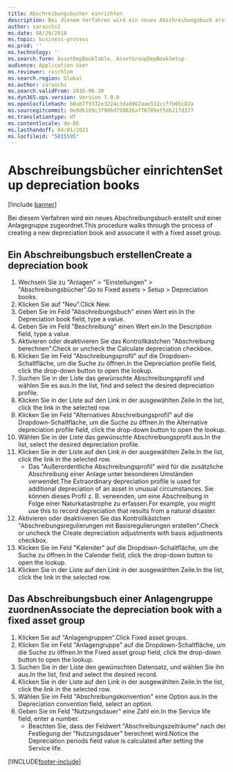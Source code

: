 ```yaml
---
title: Abschreibungsbücher einrichten
description: Bei diesem Verfahren wird ein neues Abschreibungsbuch erstellt und einer Anlagegruppe zugeordnet.
author: saraschi2
ms.date: 08/29/2018
ms.topic: business-process
ms.prod: ''
ms.technology: ''
ms.search.form: AssetDepBookTable, AssetGroupDepBookSetup
audience: Application User
ms.reviewer: roschlom
ms.search.region: Global
ms.author: saraschi
ms.search.validFrom: 2016-06-30
ms.dyn365.ops.version: Version 7.0.0
ms.openlocfilehash: b0ab7f9332e3224c3dadd62aae532ccffb05c82a
ms.sourcegitcommit: 0e8db169c3f90bd750826af76709ef5d621fd377
ms.translationtype: HT
ms.contentlocale: de-DE
ms.lasthandoff: 04/01/2021
ms.locfileid: "5815595"
---
```

# <a name="set-up-depreciation-books"></a><span data-ttu-id="d404d-103">Abschreibungsbücher einrichten</span><span class="sxs-lookup"><span data-stu-id="d404d-103">Set up depreciation books</span></span> 

[!include [banner](../../includes/banner.md)]

<span data-ttu-id="d404d-104">Bei diesem Verfahren wird ein neues Abschreibungsbuch erstellt und einer Anlagegruppe zugeordnet.</span><span class="sxs-lookup"><span data-stu-id="d404d-104">This procedure walks through the process of creating a new depreciation book and associate it with a fixed asset group.</span></span> 

## <a name="create-a-depreciation-book"></a><span data-ttu-id="d404d-105">Ein Abschreibungsbuch erstellen</span><span class="sxs-lookup"><span data-stu-id="d404d-105">Create a depreciation book</span></span>
1. <span data-ttu-id="d404d-106">Wechseln Sie zu "Anlagen" > "Einstellungen" > "Abschreibungsbücher".</span><span class="sxs-lookup"><span data-stu-id="d404d-106">Go to Fixed assets > Setup > Depreciation books.</span></span>
2. <span data-ttu-id="d404d-107">Klicken Sie auf "Neu".</span><span class="sxs-lookup"><span data-stu-id="d404d-107">Click New.</span></span>
3. <span data-ttu-id="d404d-108">Geben Sie im Feld "Abschreibungsbuch" einen Wert ein.</span><span class="sxs-lookup"><span data-stu-id="d404d-108">In the Depreciation book field, type a value.</span></span>
4. <span data-ttu-id="d404d-109">Geben Sie im Feld "Beschreibung" einen Wert ein.</span><span class="sxs-lookup"><span data-stu-id="d404d-109">In the Description field, type a value.</span></span>
5. <span data-ttu-id="d404d-110">Aktivieren oder deaktivieren Sie das Kontrollkästchen "Abschreibung berechnen".</span><span class="sxs-lookup"><span data-stu-id="d404d-110">Check or uncheck the Calculate depreciation checkbox.</span></span>
6. <span data-ttu-id="d404d-111">Klicken Sie im Feld "Abschreibungsprofil" auf die Dropdown-Schaltfläche, um die Suche zu öffnen.</span><span class="sxs-lookup"><span data-stu-id="d404d-111">In the Depreciation profile field, click the drop-down button to open the lookup.</span></span>
7. <span data-ttu-id="d404d-112">Suchen Sie in der Liste das gewünschte Abschreibungsprofil und wählen Sie es aus.</span><span class="sxs-lookup"><span data-stu-id="d404d-112">In the list, find and select the desired depreciation profile.</span></span>
8. <span data-ttu-id="d404d-113">Klicken Sie in der Liste auf den Link in der ausgewählten Zeile.</span><span class="sxs-lookup"><span data-stu-id="d404d-113">In the list, click the link in the selected row.</span></span>
9. <span data-ttu-id="d404d-114">Klicken Sie im Feld "Alternatives Abschreibungsprofil" auf die Dropdown-Schaltfläche, um die Suche zu öffnen.</span><span class="sxs-lookup"><span data-stu-id="d404d-114">In the Alternative depreciation profile field, click the drop-down button to open the lookup.</span></span>
10. <span data-ttu-id="d404d-115">Wählen Sie in der Liste das gewünschte Abschreibungsprofil aus.</span><span class="sxs-lookup"><span data-stu-id="d404d-115">In the list, select the desired depreciation profile.</span></span>
11. <span data-ttu-id="d404d-116">Klicken Sie in der Liste auf den Link in der ausgewählten Zeile.</span><span class="sxs-lookup"><span data-stu-id="d404d-116">In the list, click the link in the selected row.</span></span>
    * <span data-ttu-id="d404d-117">Das "Außerordentliche Abschreibungsprofil" wird für die zusätzliche Abschreibung einer Anlage unter besonderen Umständen verwendet.</span><span class="sxs-lookup"><span data-stu-id="d404d-117">The Extraordinary depreciation profile is used for additional depreciation of an asset in unusual circumstances.</span></span> <span data-ttu-id="d404d-118">Sie können dieses Profil z. B. verwenden, um eine Abschreibung in Folge einer Naturkatastrophe zu erfassen.</span><span class="sxs-lookup"><span data-stu-id="d404d-118">For example, you might use this to record depreciation that results from a natural disaster.</span></span>  
12. <span data-ttu-id="d404d-119">Aktivieren oder deaktivieren Sie das Kontrollkästchen "Abschreibungsregulierungen mit Basisregulierungen erstellen".</span><span class="sxs-lookup"><span data-stu-id="d404d-119">Check or uncheck the Create depreciation adjustments with basis adjustments checkbox.</span></span>
13. <span data-ttu-id="d404d-120">Klicken Sie im Feld "Kalender" auf die Dropdown-Schaltfläche, um die Suche zu öffnen.</span><span class="sxs-lookup"><span data-stu-id="d404d-120">In the Calendar field, click the drop-down button to open the lookup.</span></span>
14. <span data-ttu-id="d404d-121">Klicken Sie in der Liste auf den Link in der ausgewählten Zeile.</span><span class="sxs-lookup"><span data-stu-id="d404d-121">In the list, click the link in the selected row.</span></span>

## <a name="associate-the-depreciation-book-with-a-fixed-asset-group"></a><span data-ttu-id="d404d-122">Das Abschreibungsbuch einer Anlagengruppe zuordnen</span><span class="sxs-lookup"><span data-stu-id="d404d-122">Associate the depreciation book with a fixed asset group</span></span>
1. <span data-ttu-id="d404d-123">Klicken Sie auf "Anlagengruppen".</span><span class="sxs-lookup"><span data-stu-id="d404d-123">Click Fixed asset groups.</span></span>
2. <span data-ttu-id="d404d-124">Klicken Sie im Feld "Anlagengruppe" auf die Dropdown-Schaltfläche, um die Suche zu öffnen.</span><span class="sxs-lookup"><span data-stu-id="d404d-124">In the Fixed asset group field, click the drop-down button to open the lookup.</span></span>
3. <span data-ttu-id="d404d-125">Suchen Sie in der Liste den gewünschten Datensatz, und wählen Sie ihn aus.</span><span class="sxs-lookup"><span data-stu-id="d404d-125">In the list, find and select the desired record.</span></span>
4. <span data-ttu-id="d404d-126">Klicken Sie in der Liste auf den Link in der ausgewählten Zeile.</span><span class="sxs-lookup"><span data-stu-id="d404d-126">In the list, click the link in the selected row.</span></span>
5. <span data-ttu-id="d404d-127">Wählen Sie im Feld "Abschreibungskonvention" eine Option aus.</span><span class="sxs-lookup"><span data-stu-id="d404d-127">In the Depreciation convention field, select an option.</span></span>
6. <span data-ttu-id="d404d-128">Geben Sie im Feld "Nutzungsdauer" eine Zahl ein.</span><span class="sxs-lookup"><span data-stu-id="d404d-128">In the Service life field, enter a number.</span></span>
    * <span data-ttu-id="d404d-129">Beachten Sie, dass der Feldwert "Abschreibungszeiträume" nach der Festlegung der "Nutzungsdauer" berechnet wird.</span><span class="sxs-lookup"><span data-stu-id="d404d-129">Notice the Depreciation periods field value is calculated after setting the Service life.</span></span>  



[!INCLUDE[footer-include](../../../includes/footer-banner.md)]